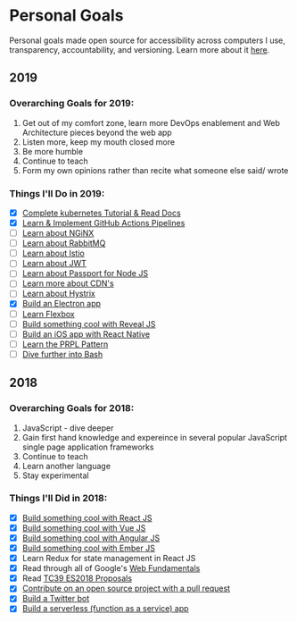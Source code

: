 # Personal Goals

Personal goals made open source for accessibility across computers I use, transparency,
accountability, and versioning. Learn more about it [here](http://una.im/personal-goals-guide).

## 2019

### Overarching Goals for 2019:
1. Get out of my comfort zone, learn more DevOps enablement and Web Architecture pieces beyond the web app
2. Listen more, keep my mouth closed more
3. Be more humble
4. Continue to teach
5. Form my own opinions rather than recite what someone else said/ wrote

### Things I'll Do in 2019:

- [X] [Complete kubernetes Tutorial & Read Docs](https://github.com/cujarrett/personal-goals/issues/4)
- [x] [Learn & Implement GitHub Actions Pipelines](https://github.com/cujarrett/markdown-tables)
- [ ] [Learn about NGiNX](https://github.com/cujarrett/personal-goals/issues/16)
- [ ] [Learn about RabbitMQ](https://github.com/cujarrett/personal-goals/issues/12)
- [ ] [Learn about Istio](https://github.com/cujarrett/personal-goals/issues/11)
- [ ] [Learn about JWT](https://github.com/cujarrett/personal-goals/issues/9)
- [ ] [Learn about Passport for Node JS](https://github.com/cujarrett/personal-goals/issues/8)
- [ ] [Learn more about CDN's](https://github.com/cujarrett/personal-goals/issues/7)
- [ ] [Learn about Hystrix](https://github.com/cujarrett/personal-goals/issues/6)
- [x] [Build an Electron app](https://github.com/cujarrett/learning-electron)
- [ ] [Learn Flexbox](https://github.com/cujarrett/personal-goals/issues/5)
- [ ] [Build something cool with Reveal JS](https://github.com/cujarrett/personal-goals/issues/2)
- [ ] [Build an iOS app with React Native](https://github.com/cujarrett/personal-goals/issues/1)
- [ ] [Learn the PRPL Pattern](https://github.com/cujarrett/personal-goals/issues/14)
- [ ] [Dive further into Bash](https://github.com/cujarrett/personal-goals/issues/21)

## 2018

### Overarching Goals for 2018:
1. JavaScript - dive deeper
2. Gain first hand knowledge and expereince in several popular JavaScript single page application frameworks
3. Continue to teach
4. Learn another language
5. Stay experimental

### Things I'll Did in 2018:

- [X] [Build something cool with React JS](https://www.glimpse.ninja/)
- [X] [Build something cool with Vue JS](https://github.com/matt-jarrett/vue-js-news-app)
- [x] [Build something cool with Angular JS](https://github.com/matt-jarrett/angular-tour-of-heroes)
- [X] [Build something cool with Ember JS](https://github.com/matt-jarrett/ember-super-rentals)
- [X] Learn Redux for state management in React JS
- [x] Read through all of Google's [Web Fundamentals](https://developers.google.com/web/fundamentals/)
- [x] Read [TC39 ES2018 Proposals](https://github.com/tc39/proposals)
- [x] [Contribute on an open source project with a pull request](https://github.com/siimon/prom-client/pull/230)
- [x] [Build a Twitter bot](https://github.com/cujarrett/banshee-44-mods-bot)
- [x] [Build a serverless (function as a service) app](https://github.com/cujarrett/banshee-44-mods-bot)

